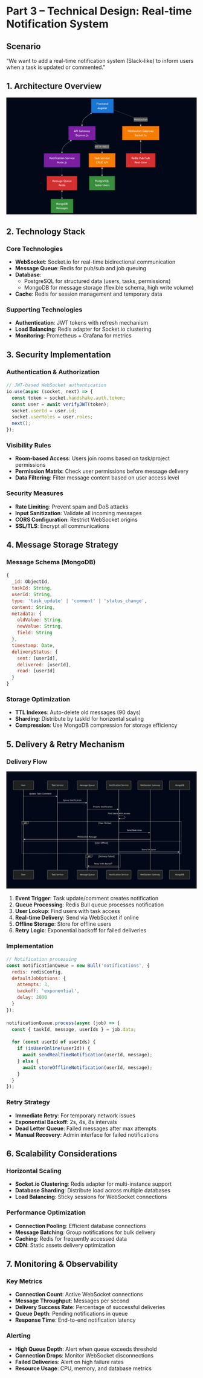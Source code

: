 # Part 3 – Technical Design: Real-time Notification System

## Scenario
"We want to add a real-time notification system (Slack-like) to inform users when a task is updated or commented."

## 1. Architecture Overview

![Architecture Diagram](./assets/part3.diagram1.png)

## 2. Technology Stack

### Core Technologies
- **WebSocket**: Socket.io for real-time bidirectional communication
- **Message Queue**: Redis for pub/sub and job queuing
- **Database**: 
  - PostgreSQL for structured data (users, tasks, permissions)
  - MongoDB for message storage (flexible schema, high write volume)
- **Cache**: Redis for session management and temporary data

### Supporting Technologies
- **Authentication**: JWT tokens with refresh mechanism
- **Load Balancing**: Redis adapter for Socket.io clustering
- **Monitoring**: Prometheus + Grafana for metrics

## 3. Security Implementation

### Authentication & Authorization
```javascript
// JWT-based WebSocket authentication
io.use(async (socket, next) => {
  const token = socket.handshake.auth.token;
  const user = await verifyJWT(token);
  socket.userId = user.id;
  socket.userRoles = user.roles;
  next();
});
```

### Visibility Rules
- **Room-based Access**: Users join rooms based on task/project permissions
- **Permission Matrix**: Check user permissions before message delivery
- **Data Filtering**: Filter message content based on user access level

### Security Measures
- **Rate Limiting**: Prevent spam and DoS attacks
- **Input Sanitization**: Validate all incoming messages
- **CORS Configuration**: Restrict WebSocket origins
- **SSL/TLS**: Encrypt all communications

## 4. Message Storage Strategy

### Message Schema (MongoDB)
```javascript
{
  _id: ObjectId,
  taskId: String,
  userId: String,
  type: 'task_update' | 'comment' | 'status_change',
  content: String,
  metadata: {
    oldValue: String,
    newValue: String,
    field: String
  },
  timestamp: Date,
  deliveryStatus: {
    sent: [userId],
    delivered: [userId],
    read: [userId]
  }
}
```

### Storage Optimization
- **TTL Indexes**: Auto-delete old messages (90 days)
- **Sharding**: Distribute by taskId for horizontal scaling
- **Compression**: Use MongoDB compression for storage efficiency

## 5. Delivery & Retry Mechanism

### Delivery Flow

![Delivery Flow Diagram](./assets/part3.diagram2.png)

1. **Event Trigger**: Task update/comment creates notification
2. **Queue Processing**: Redis Bull queue processes notification
3. **User Lookup**: Find users with task access
4. **Real-time Delivery**: Send via WebSocket if online
5. **Offline Storage**: Store for offline users
6. **Retry Logic**: Exponential backoff for failed deliveries

### Implementation
```javascript
// Notification processing
const notificationQueue = new Bull('notifications', {
  redis: redisConfig,
  defaultJobOptions: {
    attempts: 3,
    backoff: 'exponential',
    delay: 2000
  }
});

notificationQueue.process(async (job) => {
  const { taskId, message, userIds } = job.data;
  
  for (const userId of userIds) {
    if (isUserOnline(userId)) {
      await sendRealTimeNotification(userId, message);
    } else {
      await storeOfflineNotification(userId, message);
    }
  }
});
```

### Retry Strategy
- **Immediate Retry**: For temporary network issues
- **Exponential Backoff**: 2s, 4s, 8s intervals
- **Dead Letter Queue**: Failed messages after max attempts
- **Manual Recovery**: Admin interface for failed notifications

## 6. Scalability Considerations

### Horizontal Scaling
- **Socket.io Clustering**: Redis adapter for multi-instance support
- **Database Sharding**: Distribute load across multiple databases
- **Load Balancing**: Sticky sessions for WebSocket connections

### Performance Optimization
- **Connection Pooling**: Efficient database connections
- **Message Batching**: Group notifications for bulk delivery
- **Caching**: Redis for frequently accessed data
- **CDN**: Static assets delivery optimization

## 7. Monitoring & Observability

### Key Metrics
- **Connection Count**: Active WebSocket connections
- **Message Throughput**: Messages per second
- **Delivery Success Rate**: Percentage of successful deliveries
- **Queue Depth**: Pending notifications in queue
- **Response Time**: End-to-end notification latency

### Alerting
- **High Queue Depth**: Alert when queue exceeds threshold
- **Connection Drops**: Monitor WebSocket disconnections
- **Failed Deliveries**: Alert on high failure rates
- **Resource Usage**: CPU, memory, and database metrics